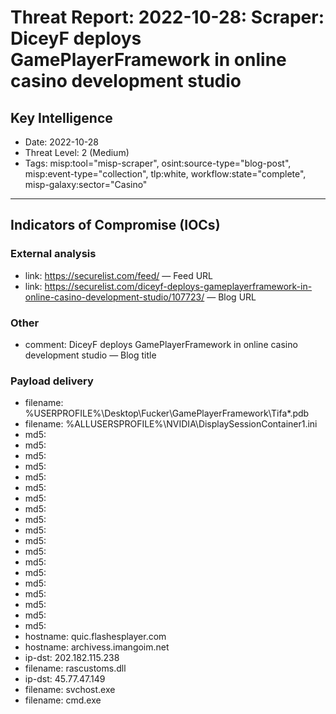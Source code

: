 # Threat Report: 2022-10-28: Scraper: DiceyF deploys GamePlayerFramework in online casino development studio


## Key Intelligence
* Date: 2022-10-28
* Threat Level: 2 (Medium)
* Tags: misp:tool="misp-scraper", osint:source-type="blog-post", misp:event-type="collection", tlp:white, workflow:state="complete", misp-galaxy:sector="Casino"

---

## Indicators of Compromise (IOCs)
### External analysis
* link: https://securelist.com/feed/ — Feed URL
* link: https://securelist.com/diceyf-deploys-gameplayerframework-in-online-casino-development-studio/107723/ — Blog URL

### Other
* comment: DiceyF deploys GamePlayerFramework in online casino development studio — Blog title

### Payload delivery
* filename: %USERPROFILE%\Desktop\Fucker\GamePlayerFramework\Tifa\*.pdb
* filename: %ALLUSERSPROFILE%\NVIDIA\DisplaySessionContainer1.ini
* md5: <md5>
* md5: <md5>
* md5: <md5>
* md5: <md5>
* md5: <md5>
* md5: <md5>
* md5: <md5>
* md5: <md5>
* md5: <md5>
* md5: <md5>
* md5: <md5>
* md5: <md5>
* md5: <md5>
* md5: <md5>
* md5: <md5>
* md5: <md5>
* md5: <md5>
* md5: <md5>
* md5: <md5>
* hostname: quic.flashesplayer.com
* hostname: archivess.imangoim.net
* ip-dst: 202.182.115.238
* filename: rascustoms.dll
* ip-dst: 45.77.47.149
* filename: svchost.exe
* filename: cmd.exe
